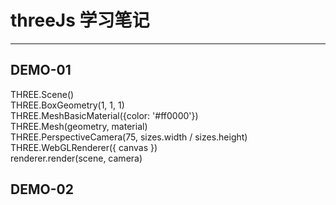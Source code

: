 # threeJs 学习笔记

<hr>

## DEMO-01
  THREE.Scene()  
  THREE.BoxGeometry(1, 1, 1)  
  THREE.MeshBasicMaterial({color: '#ff0000'})  
  THREE.Mesh(geometry, material)  
  THREE.PerspectiveCamera(75, sizes.width / sizes.height)  
  THREE.WebGLRenderer({ canvas })  
  renderer.render(scene, camera)  

## DEMO-02
  


